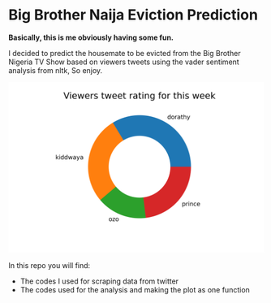 # Big Brother Naija Eviction Prediction
 
**Basically, this is me obviously having some fun.**

I decided to predict the housemate to be evicted from the Big Brother Nigeria TV Show based on viewers tweets using the vader sentiment analysis from nltk, So enjoy.

![barchart showing housemate rating](https://raw.githubusercontent.com/francisatoyebi/BBNaija/master/Scraped_tweets/bbnaija_pie.png)

In this repo you will find:
- The codes I used for scraping data from twitter 
- The codes used for the analysis and making the plot as one function

